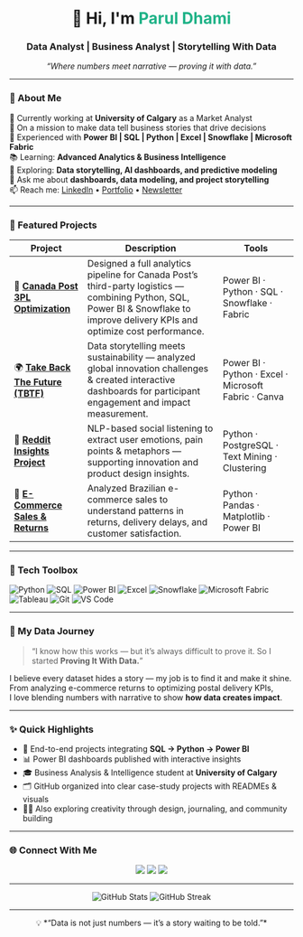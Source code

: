 <!-- 🌟 Parul Dhami GitHub Profile README -->
<h1 align="center">👋 Hi, I'm <span style="color:#20B388;">Parul Dhami</span></h1>
<h3 align="center">Data Analyst | Business Analyst | Storytelling With Data</h3>



<p align="center"><i>“Where numbers meet narrative — proving it with data.”</i></p>

---

### 🧭 About Me
💼 Currently working at **University of Calgary** as a Market Analyst  
🎯 On a mission to make data tell business stories that drive decisions  
🧩 Experienced with **Power BI | SQL | Python | Excel | Snowflake | Microsoft Fabric**  
📚 Learning: **Advanced Analytics & Business Intelligence**  
🌱 Exploring: **Data storytelling, AI dashboards, and predictive modeling**  
💬 Ask me about **dashboards, data modeling, and project storytelling**  
📫 Reach me: [LinkedIn](https://www.linkedin.com/in/paruldhami/) • [Portfolio](https://dhamiparul.netlify.app/) • [Newsletter](https://www.linkedin.com/newsletters/7388028564132118528/)

---

### 🌟 Featured Projects

| Project | Description | Tools |
|----------|--------------|--------|
| 🚚 [**Canada Post 3PL Optimization**](https://github.com/paruldhami/canada-post-3pl) | Designed a full analytics pipeline for Canada Post’s third-party logistics — combining Python, SQL, Power BI & Snowflake to improve delivery KPIs and optimize cost performance. | Power BI · Python · SQL · Snowflake · Fabric |
| 🌍 [**Take Back The Future (TBTF)**](https://github.com/paruldhami/take-back-the-future) | Data storytelling meets sustainability — analyzed global innovation challenges & created interactive dashboards for participant engagement and impact measurement. | Power BI · Python · Excel · Microsoft Fabric · Canva |
| 🧠 [**Reddit Insights Project**](https://github.com/paruldhami/reddit-insights) | NLP-based social listening to extract user emotions, pain points & metaphors — supporting innovation and product design insights. | Python · PostgreSQL · Text Mining · Clustering |
| 🛒 [**E-Commerce Sales & Returns**](https://github.com/paruldhami/olist-ecommerce-analysis) | Analyzed Brazilian e-commerce sales to understand patterns in returns, delivery delays, and customer satisfaction. | Python · Pandas · Matplotlib · Power BI |

---

### 🧰 Tech Toolbox

![Python](https://img.shields.io/badge/Python-3670A0?logo=python&logoColor=ffdd54)
![SQL](https://img.shields.io/badge/SQL-003B57?logo=postgresql)
![Power BI](https://img.shields.io/badge/Power%20BI-F2C811?logo=power-bi&logoColor=black)
![Excel](https://img.shields.io/badge/Excel-217346?logo=microsoft-excel&logoColor=white)
![Snowflake](https://img.shields.io/badge/Snowflake-29B5E8?logo=snowflake&logoColor=white)
![Microsoft Fabric](https://img.shields.io/badge/Microsoft%20Fabric-737373?logo=microsoft&logoColor=white)
![Tableau](https://img.shields.io/badge/Tableau-E97627?logo=tableau&logoColor=white)
![Git](https://img.shields.io/badge/Git-F05032?logo=git&logoColor=white)
![VS Code](https://img.shields.io/badge/VS%20Code-007ACC?logo=visual-studio-code&logoColor=white)

---

### 🧩 My Data Journey
> “I know how this works — but it’s always difficult to prove it. So I started **Proving It With Data.**”

I believe every dataset hides a story — my job is to find it and make it shine.  
From analyzing e-commerce returns to optimizing postal delivery KPIs,  
I love blending numbers with narrative to show **how data creates impact**.

---

### ✨ Quick Highlights
- 🧮 End-to-end projects integrating **SQL → Python → Power BI**
- 📊 Power BI dashboards published with interactive insights
- 🎓 Business Analysis & Intelligence student at **University of Calgary**
- 🗂️ GitHub organized into clear case-study projects with READMEs & visuals
- 🧘‍♀️ Also exploring creativity through design, journaling, and community building

---

### 🌐 Connect With Me

<p align="center">
<a href="https://linkedin.com/in/paruldhami"><img src="https://img.shields.io/badge/-LinkedIn-0A66C2?logo=linkedin&logoColor=white" /></a>
<a href="mailto:paruldhami@example.com"><img src="https://img.shields.io/badge/-Email-D14836?logo=gmail&logoColor=white" /></a>
<a href="https://paruldhami.github.io"><img src="https://img.shields.io/badge/-Portfolio-20B388?logo=githubpages&logoColor=white" /></a>
</p>

---

<p align="center">
<img src="https://github-readme-stats.vercel.app/api?username=paruldhami&show_icons=true&theme=tokyonight&hide_border=true" alt="GitHub Stats" />
<img src="https://github-readme-streak-stats.herokuapp.com/?user=paruldhami&theme=tokyonight&hide_border=true" alt="GitHub Streak" />
</p>

---

<p align="center">
💡 *“Data is not just numbers — it’s a story waiting to be told.”*
</p>
